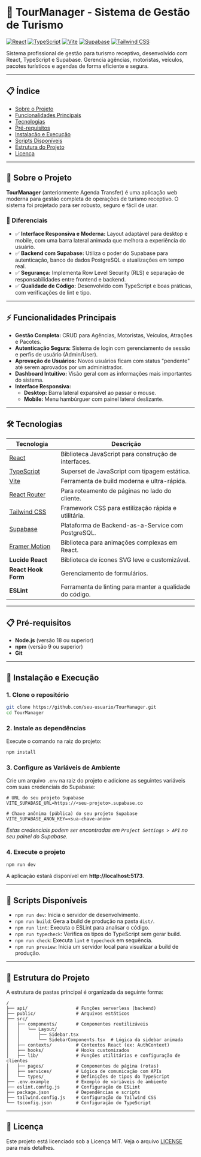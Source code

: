# 🚀 TourManager - Sistema de Gestão de Turismo

[![React](https://img.shields.io/badge/React-18.3.1-blue.svg)](https://react.dev/)
[![TypeScript](https://img.shields.io/badge/TypeScript-5.5.3-blue.svg)](https://www.typescriptlang.org/)
[![Vite](https://img.shields.io/badge/Vite-6.3.6-purple.svg)](https://vitejs.dev/)
[![Supabase](https://img.shields.io/badge/Supabase-2.58.0-green.svg)](https://supabase.com/)
[![Tailwind CSS](https://img.shields.io/badge/Tailwind_CSS-3.4.1-cyan.svg)](https://tailwindcss.com/)

Sistema profissional de gestão para turismo receptivo, desenvolvido com React, TypeScript e Supabase. Gerencia agências, motoristas, veículos, pacotes turísticos e agendas de forma eficiente e segura.

---

## 📋 Índice
 
- [Sobre o Projeto](#-sobre-o-projeto)
- [Funcionalidades Principais](#-funcionalidades-principais)
- [Tecnologias](#-tecnologias)
- [Pré-requisitos](#-pré-requisitos)
- [Instalação e Execução](#-instalação-e-execução)
- [Scripts Disponíveis](#-scripts-disponíveis)
- [Estrutura do Projeto](#-estrutura-do-projeto)
- [Licença](#-licença)

---

## 🎯 Sobre o Projeto

**TourManager** (anteriormente Agenda Transfer) é uma aplicação web moderna para gestão completa de operações de turismo receptivo. O sistema foi projetado para ser robusto, seguro e fácil de usar.

### 🌟 Diferenciais

- ✅ **Interface Responsiva e Moderna:** Layout adaptável para desktop e mobile, com uma barra lateral animada que melhora a experiência do usuário.
- ✅ **Backend com Supabase:** Utiliza o poder do Supabase para autenticação, banco de dados PostgreSQL e atualizações em tempo real.
- ✅ **Segurança:** Implementa Row Level Security (RLS) e separação de responsabilidades entre frontend e backend.
- ✅ **Qualidade de Código:** Desenvolvido com TypeScript e boas práticas, com verificações de lint e tipo.

---

## ⚡ Funcionalidades Principais

- **Gestão Completa:** CRUD para Agências, Motoristas, Veículos, Atrações e Pacotes.
- **Autenticação Segura:** Sistema de login com gerenciamento de sessão e perfis de usuário (Admin/User).
- **Aprovação de Usuários:** Novos usuários ficam com status "pendente" até serem aprovados por um administrador.
- **Dashboard Intuitivo:** Visão geral com as informações mais importantes do sistema.
- **Interface Responsiva:**
    - **Desktop:** Barra lateral expansível ao passar o mouse.
    - **Mobile:** Menu hambúrguer com painel lateral deslizante.

---

## 🛠️ Tecnologias

| Tecnologia | Descrição |
|------------|-----------|
| [React](https://react.dev/) | Biblioteca JavaScript para construção de interfaces. |
| [TypeScript](https://www.typescriptlang.org/) | Superset de JavaScript com tipagem estática. |
| [Vite](https://vitejs.dev/) | Ferramenta de build moderna e ultra-rápida. |
| [React Router](https://reactrouter.com/) | Para roteamento de páginas no lado do cliente. |
| [Tailwind CSS](https://tailwindcss.com/) | Framework CSS para estilização rápida e utilitária. |
| [Supabase](https://supabase.com/) | Plataforma de Backend-as-a-Service com PostgreSQL. |
| [Framer Motion](https://www.framer.com/motion/) | Biblioteca para animações complexas em React. |
| **Lucide React** | Biblioteca de ícones SVG leve e customizável. |
| **React Hook Form** | Gerenciamento de formulários. |
| **ESLint** | Ferramenta de linting para manter a qualidade do código. |

---

## 📋 Pré-requisitos

- **Node.js** (versão 18 ou superior)
- **npm** (versão 9 ou superior)
- **Git**

---

## 🚀 Instalação e Execução

### 1. Clone o repositório
```bash
git clone https://github.com/seu-usuario/TourManager.git
cd TourManager
```

### 2. Instale as dependências
Execute o comando na raiz do projeto:
```bash
npm install
```

### 3. Configure as Variáveis de Ambiente
Crie um arquivo `.env` na raiz do projeto e adicione as seguintes variáveis com suas credenciais do Supabase:

```env
# URL do seu projeto Supabase
VITE_SUPABASE_URL=https://<seu-projeto>.supabase.co

# Chave anônima (pública) do seu projeto Supabase
VITE_SUPABASE_ANON_KEY=<sua-chave-anon>
```
*Estas credenciais podem ser encontradas em `Project Settings > API` no seu painel do Supabase.*

### 4. Execute o projeto
```bash
npm run dev
```
A aplicação estará disponível em **http://localhost:5173**.

---

## 📜 Scripts Disponíveis

- `npm run dev`: Inicia o servidor de desenvolvimento.
- `npm run build`: Gera a build de produção na pasta `dist/`.
- `npm run lint`: Executa o ESLint para analisar o código.
- `npm run typecheck`: Verifica os tipos do TypeScript sem gerar build.
- `npm run check`: Executa `lint` e `typecheck` em sequência.
- `npm run preview`: Inicia um servidor local para visualizar a build de produção.

---

## 📁 Estrutura do Projeto

A estrutura de pastas principal é organizada da seguinte forma:

```
/
├── api/                  # Funções serverless (backend)
├── public/               # Arquivos estáticos
├── src/
│   ├── components/       # Componentes reutilizáveis
│   │   └── Layout/
│   │       ├── Sidebar.tsx
│   │       └── SidebarComponents.tsx  # Lógica da sidebar animada
│   ├── contexts/         # Contextos React (ex: AuthContext)
│   ├── hooks/            # Hooks customizados
│   ├── lib/              # Funções utilitárias e configuração de clientes
│   ├── pages/            # Componentes de página (rotas)
│   ├── services/         # Lógica de comunicação com APIs
│   └── types/            # Definições de tipos do TypeScript
├── .env.example          # Exemplo de variáveis de ambiente
├── eslint.config.js      # Configuração do ESLint
├── package.json          # Dependências e scripts
├── tailwind.config.js    # Configuração do Tailwind CSS
└── tsconfig.json         # Configuração do TypeScript
```

---

## 📄 Licença

Este projeto está licenciado sob a Licença MIT. Veja o arquivo [LICENSE](LICENSE) para mais detalhes.